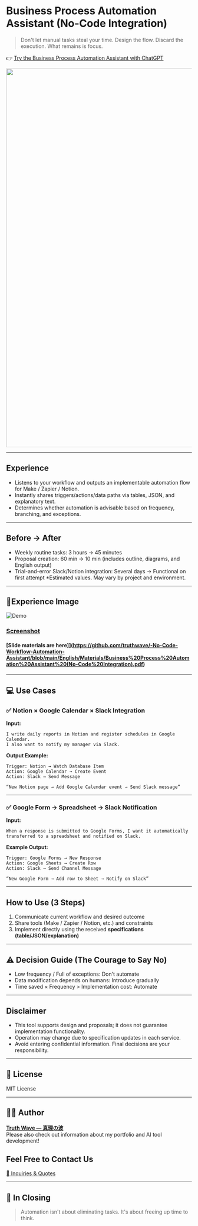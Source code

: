 # Business Process Automation Assistant (No-Code Integration)

> Don't let manual tasks steal your time.
> Design the flow. Discard the execution.
> What remains is focus.

👉 [Try the Business Process Automation Assistant with ChatGPT](https://chatgpt.com/g/g-686cbee5caec819198409bcf683f72f9-ye-wu-hurosesuzi-dong-hua-asisutanto-nokotolian-xi)

<p align="center">
<img width="1536" height="1024" alt="ノーコード" src="https://github.com/user-attachments/assets/d875464b-c61e-4582-839c-cc3033d45f46" />
</p>

---

## Experience
- Listens to your workflow and outputs an implementable automation flow for Make / Zapier / Notion.
- Instantly shares triggers/actions/data paths via tables, JSON, and explanatory text.
- Determines whether automation is advisable based on frequency, branching, and exceptions.

---

## Before → After

- Weekly routine tasks: 3 hours → 45 minutes
- Proposal creation: 60 min → 10 min (includes outline, diagrams, and English output)
- Trial-and-error Slack/Notion integration: Several days → Functional on first attempt
*Estimated values. May vary by project and environment.

---

## 📸Experience Image

![Demo](https://github.com/truthwave/-No-Code-Workflow-Automation-Assistant/blob/main/English/Materials/Demo%20Movie.gif)

### [Screenshot](https://github.com/truthwave/-No-Code-Workflow-Automation-Assistant/tree/main/English/Materials/Screenshot)

#### [Slide materials are here]](https://github.com/truthwave/-No-Code-Workflow-Automation-Assistant/blob/main/English/Materials/Business%20Process%20Automation%20Assistant%20(No-Code%20Integration).pdf)

---

## 💻 Use Cases

### ✅ Notion × Google Calendar × Slack Integration

**Input:**

```
I write daily reports in Notion and register schedules in Google Calendar.
I also want to notify my manager via Slack.
```

**Output Example:**

```
Trigger: Notion → Watch Database Item
Action: Google Calendar → Create Event
Action: Slack → Send Message

“New Notion page → Add Google Calendar event → Send Slack message”
```

---

### ✅ Google Form → Spreadsheet → Slack Notification

**Input:**

```
When a response is submitted to Google Forms, I want it automatically transferred to a spreadsheet and notified on Slack.
```

**Example Output:**

```
Trigger: Google Forms → New Response
Action: Google Sheets → Create Row
Action: Slack → Send Channel Message

“New Google Form → Add row to Sheet → Notify on Slack”
```

---

## How to Use (3 Steps)
1. Communicate current workflow and desired outcome
2. Share tools (Make / Zapier / Notion, etc.) and constraints
3. Implement directly using the received **specifications (table/JSON/explanation)**

---

## ⚠️ Decision Guide (The Courage to Say No)

- Low frequency / Full of exceptions: Don't automate
- Data modification depends on humans: Introduce gradually
- Time saved × Frequency > Implementation cost: Automate

---

## Disclaimer
- This tool supports design and proposals; it does not guarantee implementation functionality.
- Operation may change due to specification updates in each service.
- Avoid entering confidential information. Final decisions are your responsibility.

---

## 📄 License

MIT License

---

## 🧑‍💻 Author

**[Truth Wave ― 真理の波](https://github.com/truthwave)**  
Please also check out information about my portfolio and AI tool development!

## Feel Free to Contact Us
[📩 Inquiries & Quotes](mailto:realmadrid71214591@gmail.com)

---

## 🏁 In Closing

> Automation isn't about eliminating tasks.
> It's about freeing up time to think.
